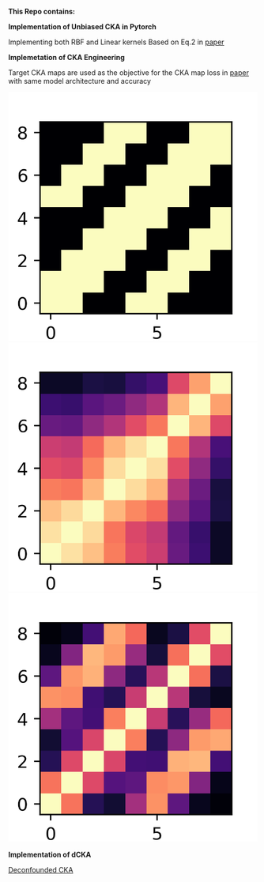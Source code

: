 **This Repo contains:**

**Implementation of Unbiased CKA in Pytorch**

Implementing both RBF and Linear kernels Based on Eq.2 in [paper](https://arxiv.org/abs/2010.15327)

**Implemetation of CKA Engineering**

Target CKA maps are used as the objective for the CKA map loss in [paper](https://arxiv.org/abs/2210.16156) with same model architecture and accuracy

![target pattern](target.png)
![first model CKA](original.png)
![modified model CKA with new loss after 1 epoch](modified.png)

**Implementation of dCKA**

[Deconfounded CKA](https://arxiv.org/abs/2202.00095)

